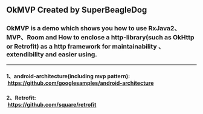 ## OkMVP Created by SuperBeagleDog
 
### OkMVP is a demo which shows you how to use RxJava2、MVP、Room and How to enclose a http-library(such as OkHttp or Retrofit) as a http framework for maintainability 、extendibility and easier using.
__________________________________________________________________________________________________________________________________________
#### 1、android-architecture(including mvp pattern):<br>  https://github.com/googlesamples/android-architecture
#### 2、Retrofit:<br>  https://github.com/square/retrofit
